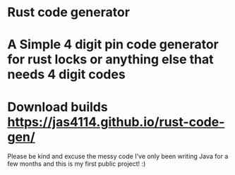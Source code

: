 # Rust code generator
A Simple 4 digit pin code generator for rust locks or anything else that needs 4 digit codes
===========================================
Download builds 
https://jas4114.github.io/rust-code-gen/
===========================================
Please be kind and excuse the messy code I've only been writing Java for a few months and this is my first public project! :)
